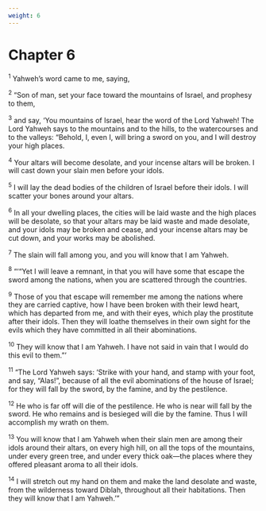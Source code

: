 ```yaml
---
weight: 6
---
```


# Chapter 6

<sup>1</sup> Yahweh’s word came to me, saying, 

<sup>2</sup> “Son of man, set your face toward the mountains of Israel, and prophesy to them, 

<sup>3</sup> and say, ‘You mountains of Israel, hear the word of the Lord Yahweh! The Lord Yahweh says to the mountains and to the hills, to the watercourses and to the valleys: “Behold, I, even I, will bring a sword on you, and I will destroy your high places. 

<sup>4</sup> Your altars will become desolate, and your incense altars will be broken. I will cast down your slain men before your idols. 

<sup>5</sup> I will lay the dead bodies of the children of Israel before their idols. I will scatter your bones around your altars. 

<sup>6</sup> In all your dwelling places, the cities will be laid waste and the high places will be desolate, so that your altars may be laid waste and made desolate, and your idols may be broken and cease, and your incense altars may be cut down, and your works may be abolished. 

<sup>7</sup> The slain will fall among you, and you will know that I am Yahweh. 

<sup>8</sup> “‘“Yet I will leave a remnant, in that you will have some that escape the sword among the nations, when you are scattered through the countries. 

<sup>9</sup> Those of you that escape will remember me among the nations where they are carried captive, how I have been broken with their lewd heart, which has departed from me, and with their eyes, which play the prostitute after their idols. Then they will loathe themselves in their own sight for the evils which they have committed in all their abominations. 

<sup>10</sup> They will know that I am Yahweh. I have not said in vain that I would do this evil to them.”’ 

<sup>11</sup> “The Lord Yahweh says: ‘Strike with your hand, and stamp with your foot, and say, “Alas!”, because of all the evil abominations of the house of Israel; for they will fall by the sword, by the famine, and by the pestilence. 

<sup>12</sup> He who is far off will die of the pestilence. He who is near will fall by the sword. He who remains and is besieged will die by the famine. Thus I will accomplish my wrath on them. 

<sup>13</sup> You will know that I am Yahweh when their slain men are among their idols around their altars, on every high hill, on all the tops of the mountains, under every green tree, and under every thick oak—the places where they offered pleasant aroma to all their idols. 

<sup>14</sup> I will stretch out my hand on them and make the land desolate and waste, from the wilderness toward Diblah, throughout all their habitations. Then they will know that I am Yahweh.’” 


